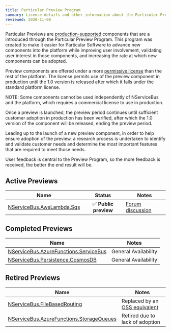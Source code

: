 ```yaml
---
title: Particular Preview Program
summary: License details and other information about the Particular Preview Program
reviewed: 2020-11-08
---
```


Particular Previews are [production-supported](support-policy.md) components that are a introduced through the Particular Preview Program. This program was created to make it easier for Particular Software to advance new components into the platform while improving user involvement, validating user interest in those components, and increasing the rate at which new components can be adopted.

Preview components are offered under a more [permissive license](https://particular.net/eula/previews) than the rest of the platform. The license permits use of the preview component in production until the 1.0 version is released after which it falls under the standard platform license.

NOTE: Some components cannot be used independently of NServiceBus and the platform, which requires a commercial license to use in production.

Once a preview is launched, the preview period continues until sufficient customer adoption in production has been verified, after which the 1.0 version of the component will be released, ending the preview period.

Leading up to the launch of a new preview component, in order to help ensure adoption of the preview, a research process is undertaken to identify and validate customer needs and determine the most important features that are required to meet those needs.

User feedback is central to the Preview Program, so the more feedback is received, the better the end result will be.

## Active Previews

| Name                       | Status | Notes  |
|----------------------------|:------------:|--------|
| [NServiceBus.AwsLambda.Sqs](/previews/aws-lambda-simple-queue-service.md)| :white_check_mark: **Public preview** | [Forum discussion](https://discuss.particular.net/t/nservicebus-awslambda-sqs-public-preview-release-available/2158) |

## Completed Previews

| Name | Notes |
|------|-------|
| [NServiceBus.AzureFunctions.ServiceBus](/nservicebus/hosting/azure-functions-service-bus) | General Availability |
| [NServiceBus.Persistence.CosmosDB](/persistence/cosmosdb) | General Availability |

## Retired Previews

| Name | Notes |
|------|-------|
| [NServiceBus.FileBasedRouting](https://github.com/ParticularLabs/NServiceBus.FileBasedRouting) | Replaced by an [OSS equivalent](https://github.com/timbussmann/NServiceBus.FileBasedRouting) |
| [NServiceBus.AzureFunctions.StorageQueues](https://github.com/Particular/NServiceBus.AzureFunctions.StorageQueues)| Retired due to lack of adoption |
